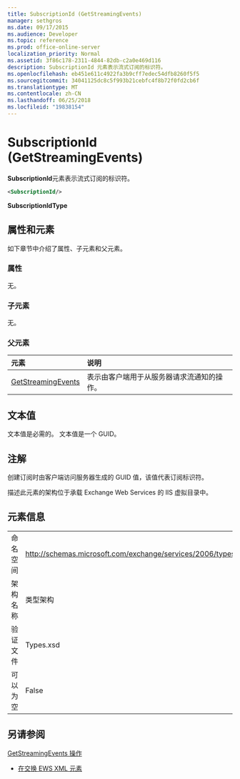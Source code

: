 ```yaml
---
title: SubscriptionId (GetStreamingEvents)
manager: sethgros
ms.date: 09/17/2015
ms.audience: Developer
ms.topic: reference
ms.prod: office-online-server
localization_priority: Normal
ms.assetid: 3f86c178-2311-4844-82db-c2a0e469d116
description: SubscriptionId 元素表示流式订阅的标识符。
ms.openlocfilehash: eb451e611c4922fa3b9cff7edec54dfb8260f5f5
ms.sourcegitcommit: 34041125dc8c5f993b21cebfc4f8b72f0fd2cb6f
ms.translationtype: MT
ms.contentlocale: zh-CN
ms.lasthandoff: 06/25/2018
ms.locfileid: "19838154"
---
```

# <a name="subscriptionid-getstreamingevents"></a>SubscriptionId (GetStreamingEvents)

**SubscriptionId**元素表示流式订阅的标识符。 
  
```XML
<SubscriptionId/>
```

 **SubscriptionIdType**
## <a name="attributes-and-elements"></a>属性和元素

如下章节中介绍了属性、子元素和父元素。
  
### <a name="attributes"></a>属性

无。
  
### <a name="child-elements"></a>子元素

无。
  
### <a name="parent-elements"></a>父元素

|**元素**|**说明**|
|:-----|:-----|
|[GetStreamingEvents](getstreamingevents.md) <br/> |表示由客户端用于从服务器请求流通知的操作。  <br/> |
   
## <a name="text-value"></a>文本值

文本值是必需的。 文本值是一个 GUID。
  
## <a name="remarks"></a>注解

创建订阅时由客户端访问服务器生成的 GUID 值，该值代表订阅标识符。
  
描述此元素的架构位于承载 Exchange Web Services 的 IIS 虚拟目录中。
  
## <a name="element-information"></a>元素信息

|||
|:-----|:-----|
|命名空间  <br/> |http://schemas.microsoft.com/exchange/services/2006/types  <br/> |
|架构名称  <br/> |类型架构  <br/> |
|验证文件  <br/> |Types.xsd  <br/> |
|可以为空  <br/> |False  <br/> |
   
## <a name="see-also"></a>另请参阅



[GetStreamingEvents 操作](getstreamingevents-operation.md)


- [在交换 EWS XML 元素](ews-xml-elements-in-exchange.md)

